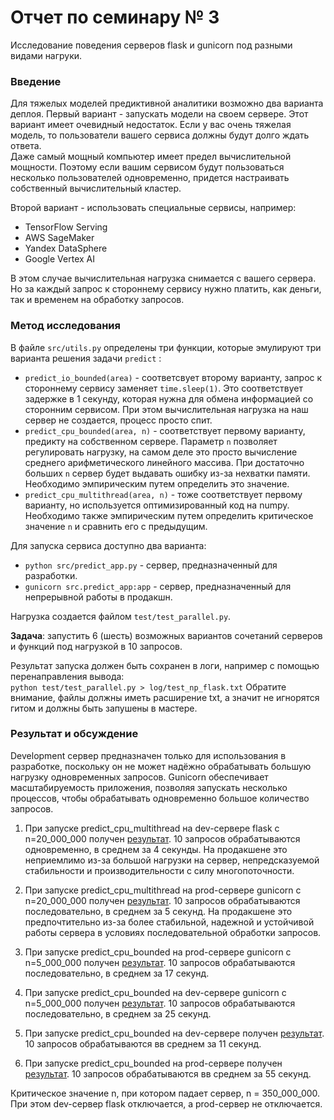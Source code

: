 # Отчет по семинару № 3
Исследование поведения серверов flask и gunicorn под разными видами нагруки.  

### Введение
Для тяжелых моделей предиктивной аналитики возможно два варианта деплоя. 
Первый вариант - запускать модели на своем сервере. 
Этот вариант имеет очевидный недостаток. 
Если у вас очень тяжелая модель, то пользователи вашего сервиса должны будут долго ждать ответа.  
Даже самый мощный компьютер имеет предел вычислительной мощности. 
Поэтому если вашим сервисом будут пользоваться несколько пользователей одновременно, придется настраивать собственный вычислительный кластер. 

Второй вариант - использовать специальные сервисы, например:  
- TensorFlow Serving
- AWS SageMaker
- Yandex DataSphere
- Google Vertex AI

В этом случае вычислительная нагрузка снимается с вашего сервера. 
Но за каждый запрос к стороннему сервису нужно платить, как деньги, так и временем на обработку запросов. 

### Метод исследования
В файле `src/utils.py` определены три функции, которые эмулируют три варианта решения задачи `predict` :
- `predict_io_bounded(area)` - соответсвует второму варианту, запрос к стороннему сервису заменяет `time.sleep(1)`. 
Это соответствует задержке в 1 секунду, которая нужна для обмена информацией со сторонним сервисом. 
При этом вычислительная нагрузка на наш сервер не создается, процесс просто спит. 
- `predict_cpu_bounded(area, n)` - соответствует первому варианту, предикту на собственном сервере. 
Параметр `n` позволяет регулировать нагрузку, на самом деле это просто вычисление среднего арифметического линейного массива. 
При достаточно больших `n` сервер будет выдавать ошибку из-за нехватки памяти. 
Необходимо эмпирическим путем определить это значение. 
- `predict_cpu_multithread(area, n)` - тоже соответствует первому варианту, но используется оптимизированный код на numpy. 
Необходимо также эмпирическим путем определить критическое значение `n` и сравнить его с предыдущим. 

Для запуска сервиса доступно два варианта: 
- `python src/predict_app.py` - сервер, предназначенный для разработки. 
- `gunicorn src.predict_app:app` - сервер, предназначенный для непрерывной работы в продакшн. 

Нагрузка создается файлом `test/test_parallel.py`.  

**Задача**: запустить 6 (шесть) возможных вариантов сочетаний серверов и функций под нагрузкой в 10 запросов. 

Результат запуска должен быть сохранен в логи, например с помощью перенаправления вывода:  
`python test/test_parallel.py > log/test_np_flask.txt` 
Обратите внимание, файлы должны иметь расширение txt, а значит не игнорятся гитом и должны быть запушены в мастере.  

### Результат и обсуждение
Development сервер предназначен только для использования в разработке, поскольку он не может надёжно обрабатывать большую нагрузку одновременных запросов.
Gunicorn обеспечивает масштабируемость приложения, позволяя запускать несколько процессов, чтобы обрабатывать одновременно большое количество запросов.


1) При запуске predict_cpu_multithread на dev-сервере flask с n=20_000_000 получен [результат](../log/predict_cpu_multithread_dev_20000000.txt). 
10 запросов обрабатываются одновременно, в среднем за 4 секунды. 
На продакшене это неприемлимо из-за большой нагрузки  на сервер, непредсказуемой стабильности и производительности с силу многопоточности.

2) При запуске predict_cpu_multithread на prod-сервере gunicorn с n=20_000_000 получен [результат](./log/predict_cpu_multithread_prod_20000000.txt). 
10 запросов обрабатываются последовательно, в среднем за 5 секунд. 
На продакшене это предпочтительно из-за более стабильной, надежной и устойчивой работы сервера в условиях последовательной обработки запросов.

3) При запуске predict_cpu_bounded на prod-сервере gunicorn с n=5_000_000 получен [результат](./log/predict_cpu_bounded_prod.txt). 
10 запросов обрабатываются последовательно, в среднем за 17 секунд. 

4) При запуске predict_cpu_bounded на dev-сервере gunicorn с n=5_000_000 получен [результат](./log/predict_cpu_bounded_dev.txt). 
10 запросов обрабатываются последовательно, в среднем за 25 секунд. 

5) При запуске predict_cpu_bounded на dev-сервере получен [результат](./log/predict_io_bounded_dev.txt). 
10 запросов обрабатываются вв среднем за 11 секунд.

6) При запуске predict_cpu_bounded на prod-сервере получен [результат](./log/predict_io_bounded_prod.txt).
10 запросов обрабатываются вв среднем за 55 секунд.

Критическое значение n, при котором падает сервер, n = 350_000_000. При этом dev-сервер flask отключается, а prod-сервер не отключается. 